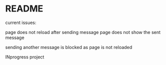 # README

current issues:


page does not reload after sending message
page does not show the sent message


sending another message is blocked as page is not reloaded

INprogress project
